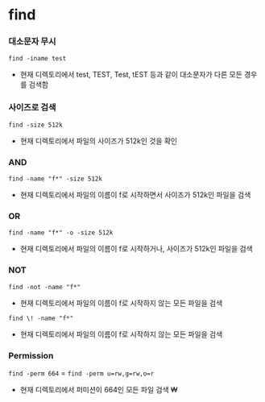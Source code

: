 # find

### 대소문자 무시
`find -iname test`
- 현재 디렉토리에서 test, TEST, Test, tEST 등과 같이 대소문자가 다른 모든 경우를 검색함

### 사이즈로 검색
`find -size 512k`
- 현재 디렉토리에서 파일의 사이즈가 512k인 것을 확인

### AND
`find -name "f*" -size 512k`
- 현재 디렉토리에서 파일의 이름이 f로 시작하면서 사이즈가 512k인 파일을 검색

### OR
`find -name "f*" -o -size 512k`
- 현재 디렉토리에서 파일의 이름이 f로 시작하거나, 사이즈가 512k인 파일을 검색

### NOT
`find -not -name "f*"`
- 현재 디렉토리에서 파일의 이름이 f로 시작하지 않는 모든 파일을 검색

`find \! -name "f*"`
- 현재 디렉토리에서 파일의 이름이 f로 시작하지 않는 모든 파일을 검색

### Permission
`find -perm 664`  =  `find -perm u=rw,g=rw,o=r`
- 현재 디렉토리에서 퍼미션이 664인 모든 파일 검색
₩
